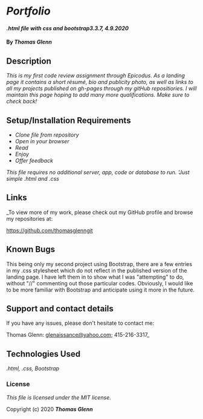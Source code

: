 # _Portfolio_

#### _.html file with css and bootstrap3.3.7, 4.9.2020_

#### By _**Thomas Glenn**_

## Description

_This is my first code review assignment through Epicodus. As a landing page it contains a short résumé, bio and publicity photo, as well as links to all my projects published on gh-pages through my gitHub repositiories. I will maintain this page hoping to add many more qualifications. Make sure to check back!_

## Setup/Installation Requirements

* _Clone file from repository_
* _Open in your browser_
* _Read_
* _Enjoy_
* _Offer feedback_

_This file requires no additional server, app, code or database to run. 'Just simple .html and .css_

## Links

_To view more of my work, please check out my GitHub profile and browse my repositories at:

 https://github.com/thomasglenngit

## Known Bugs

This being only my second project using Bootstrap, there are a few entries in my .css stylesheet which do not reflect in the published version of the landing page. I have left them in to show what I was "attempting" to do, without "//" commenting out those particular codes. Obviously, I would like to be more familiar with Bootstrap and anticipate using it more in the future.

## Support and contact details

If you have any issues, please don't hesitate to contact me:

Thomas Glenn: glenaissance@yahoo.com; 415-216-3317_

## Technologies Used

_.html, .css, Bootstrap_

### License

*This file is licensed under the MIT license.*

Copyright (c) 2020 **_Thomas Glenn_**